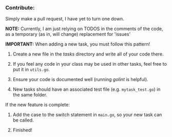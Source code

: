 ### Contribute:

Simply make a pull request, I have yet to turn one down.

**NOTE:** Currently, I am just relying on TODOS in the comments of the code, as a temporary (as in, will change) replacement for 'issues'



**IMPORTANT:** When adding a new task, you must follow this pattern!

1. Create a new file in the *tasks* directory and write all of your code there.

3. If you feel any code in your class may be used in other tasks, feel free to put it in `utils.go`.

4. Ensure your code is documented well (running *golint* is helpful).

5. New tasks should have an associated test file (e.g. `mytask_test.go`) in the same folder.



If the new feature is complete:

1. Add the case to the switch statement in `main.go`, so your new task can be called.

2. Finished!

